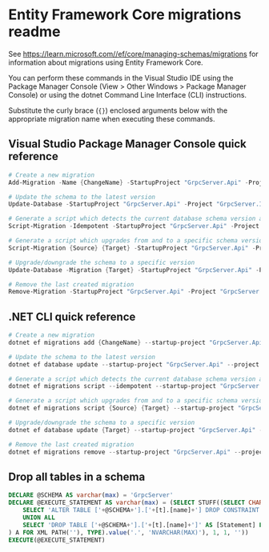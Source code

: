 # Entity Framework Core migrations readme

See <https://learn.microsoft.com//ef/core/managing-schemas/migrations> for information about migrations using Entity Framework Core.

You can perform these commands in the Visual Studio IDE using the Package Manager Console (View > Other Windows > Package Manager Console) or using the dotnet Command Line Interface (CLI) instructions.

Substitute the curly brace (`{}`) enclosed arguments below with the appropriate migration name when executing these commands.

## Visual Studio Package Manager Console quick reference

```powershell
# Create a new migration
Add-Migration -Name {ChangeName} -StartupProject "GrpcServer.Api" -Project "GrpcServer.Infrastructure"

# Update the schema to the latest version
Update-Database -StartupProject "GrpcServer.Api" -Project "GrpcServer.Infrastructure"

# Generate a script which detects the current database schema version and updates it to the latest
Script-Migration -Idempotent -StartupProject "GrpcServer.Api" -Project "GrpcServer.Infrastructure"

# Generate a script which upgrades from and to a specific schema version
Script-Migration {Source} {Target} -StartupProject "GrpcServer.Api" -Project "GrpcServer.Infrastructure"

# Upgrade/downgrade the schema to a specific version
Update-Database -Migration {Target} -StartupProject "GrpcServer.Api" -Project "GrpcServer.Infrastructure"

# Remove the last created migration
Remove-Migration -StartupProject "GrpcServer.Api" -Project "GrpcServer.Infrastructure"
```

## .NET CLI quick reference

```powershell
# Create a new migration
dotnet ef migrations add {ChangeName} --startup-project "GrpcServer.Api" --project "GrpcServer.Infrastructure"

# Update the schema to the latest version
dotnet ef database update --startup-project "GrpcServer.Api" --project "GrpcServer.Infrastructure"

# Generate a script which detects the current database schema version and updates it to the latest
dotnet ef migrations script --idempotent --startup-project "GrpcServer.Api" --project "GrpcServer.Infrastructure"

# Generate a script which upgrades from and to a specific schema version
dotnet ef migrations script {Source} {Target} --startup-project "GrpcServer.Api" --project "GrpcServer.Infrastructure"

# Upgrade/downgrade the schema to a specific version
dotnet ef database update {Target} --startup-project "GrpcServer.Api" --project "GrpcServer.Infrastructure"

# Remove the last created migration
dotnet ef migrations remove --startup-project "GrpcServer.Api" --project "GrpcServer.Infrastructure"
```

## Drop all tables in a schema

```sql
DECLARE @SCHEMA AS varchar(max) = 'GrpcServer'
DECLARE @EXECUTE_STATEMENT AS varchar(max) = (SELECT STUFF((SELECT CHAR(13) + CHAR(10) + [Statement] FROM (
    SELECT 'ALTER TABLE ['+@SCHEMA+'].['+[t].[name]+'] DROP CONSTRAINT ['+[fk].[name]+']' AS [Statement] FROM [sys].[foreign_keys] AS [fk] INNER JOIN [sys].[tables] AS [t] ON [t].[object_id] = [fk].[parent_object_id] INNER JOIN [sys].[schemas] AS [s] ON [s].[schema_id] = [t].[schema_id] WHERE [s].[name] = @SCHEMA
    UNION ALL
    SELECT 'DROP TABLE ['+@SCHEMA+'].['+[t].[name]+']' AS [Statement] FROM [sys].[tables] AS [t] INNER JOIN [sys].[schemas] AS [s] ON [s].[schema_id] = [t].[schema_id] WHERE [s].[name] = @SCHEMA
) A FOR XML PATH(''), TYPE).value('.', 'NVARCHAR(MAX)'), 1, 1, ''))
EXECUTE(@EXECUTE_STATEMENT)
```
